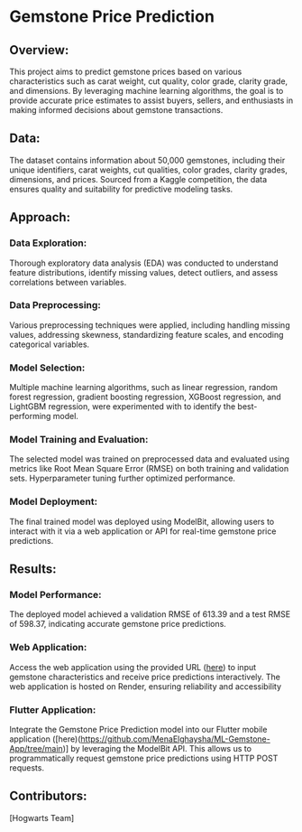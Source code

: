 

# Gemstone Price Prediction 

## Overview:
This project aims to predict gemstone prices based on various characteristics such as carat weight, cut quality, color grade, clarity grade, and dimensions. By leveraging machine learning algorithms, the goal is to provide accurate price estimates to assist buyers, sellers, and enthusiasts in making informed decisions about gemstone transactions.

## Data:
The dataset contains information about 50,000 gemstones, including their unique identifiers, carat weights, cut qualities, color grades, clarity grades, dimensions, and prices. Sourced from a Kaggle competition, the data ensures quality and suitability for predictive modeling tasks.

## Approach:
### Data Exploration: 
Thorough exploratory data analysis (EDA) was conducted to understand feature distributions, identify missing values, detect outliers, and assess correlations between variables.

### Data Preprocessing: 
Various preprocessing techniques were applied, including handling missing values, addressing skewness, standardizing feature scales, and encoding categorical variables.

### Model Selection: 
Multiple machine learning algorithms, such as linear regression, random forest regression, gradient boosting regression, XGBoost regression, and LightGBM regression, were experimented with to identify the best-performing model.

### Model Training and Evaluation: 
The selected model was trained on preprocessed data and evaluated using metrics like Root Mean Square Error (RMSE) on both training and validation sets. Hyperparameter tuning further optimized performance.

### Model Deployment: 
The final trained model was deployed using ModelBit, allowing users to interact with it via a web application or API for real-time gemstone price predictions.

## Results:
### Model Performance: 
The deployed model achieved a validation RMSE of 613.39 and a test RMSE of 598.37, indicating accurate gemstone price predictions.

### Web Application: 
Access the web application using the provided URL ([here](https://gemstoneprice-od8y.onrender.com/)) to input gemstone characteristics and receive price predictions interactively. The web application is hosted on Render, ensuring reliability and accessibility

### Flutter Application: 
Integrate the Gemstone Price Prediction model into our Flutter mobile application ([here)(https://github.com/MenaElghaysha/ML-Gemstone-App/tree/main)] by leveraging the ModelBit API. This allows us to programmatically request gemstone price predictions using HTTP POST requests.

## Contributors:
[Hogwarts Team]

